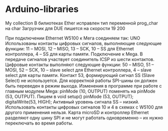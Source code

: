 # Arduino-libraries
My collection
В билиотеках Ether исправлен тип переменной prog_char на char
Загрузчик для DUE пишется на скорости 19 200

При подключении Ethernet W5100  к Мега соединяем так:
UNO Использованы контакты цифровых сигналов, выполняющие следующие функции:
11 – MOSI,
12 – MISO,
13 – SCK,
10 – SS для Ethernet контроллера,
 4 – SS для карты памяти.
Подключение к Mega.
В передаче сигналов участвует соединитель ICSP из шести контактов. Цифровые контакты  выполняют следующие функции:
50 – MISO,
51 – MOSI,
52 – SCK,
10 – slave select для Ethernet контроллера,
 4 – slave select для карты памяти.
Контакт 53, формирующий сигнал SS (Slave Select) не используется. Для корректной работы SPI-шины он должен быть переведен в режим выхода. Изменения в программе при работе с главным модулем Mega: pinMode (10, OUTPUT) поменять на pinMode (53, OUTPUT).
Пишем в void setup() 
  pinMode (53, OUTPUT);
  digitalWrite(53, HIGH);
Активный уровень сигнала SS – низкий. Использовать контакты цифровых сигналов 10 и 4 в схемах с W5100 для другого применения  нельзя. Карта microSD и контроллер Ethernet разделяют одну шину SPI и не могут работать одновременно – их нужно переключать во время работы.
